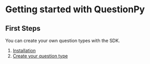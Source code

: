 # Getting started with QuestionPy

## First Steps
You can create your own question types with the SDK.

1. [Installation](installation.md)
2. [Create your question type](create_qtype.md)
